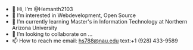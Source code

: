 - 👋 Hi, I’m @Hemanth2103
- 👀 I’m interested in Webdevelopment, Open Source
- 🌱 I’m currently learning Master's in Information Technology at Northern Arizona University
- 💞️ I’m looking to collaborate on ...
- 📫 How to reach me email: hs788@nau.edu text:+1 (928) 433-9589

<!---
Hemanth2103/Hemanth2103 is a ✨ special ✨ repository because its `README.md` (this file) appears on your GitHub profile.
You can click the Preview link to take a look at your changes.
--->
